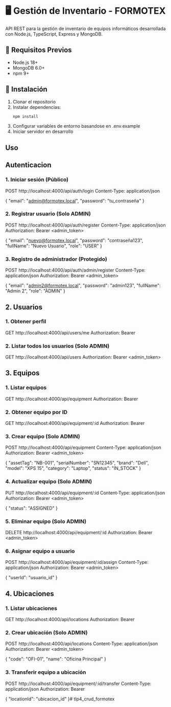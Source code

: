# 🖥️ Gestión de Inventario - FORMOTEX

API REST para la gestión de inventario de equipos informáticos desarrollada con Node.js, TypeScript, Express y MongoDB.

## 🚀 Requisitos Previos

- Node.js 18+
- MongoDB 6.0+
- npm 9+

## 🔧 Instalación

1. Clonar el repositorio
2. Instalar dependencias:
   ```bash
   npm install
   ```
3. Configurar variables de entorno basandose en .env.example
4. Iniciar servidor en desarrollo

## Uso

## Autenticacion

### 1. Iniciar sesión (Público)
POST http://localhost:4000/api/auth/login
Content-Type: application/json

{
  "email": "admin@formotex.local",
  "password": "tu_contraseña"
}

### 2. Registrar usuario (Solo ADMIN)
POST http://localhost:4000/api/auth/register
Content-Type: application/json
Authorization: Bearer <admin_token>

{
  "email": "nuevo@formotex.local",
  "password": "contraseña123",
  "fullName": "Nuevo Usuario",
  "role": "USER"
}

### 3. Registro de administrador (Protegido)
POST http://localhost:4000/api/auth/admin/register
Content-Type: application/json
Authorization: Bearer <admin_token>

{
  "email": "admin2@formotex.local",
  "password": "admin123",
  "fullName": "Admin 2",
  "role": "ADMIN"
}

## 2. Usuarios

### 1. Obtener perfil
GET http://localhost:4000/api/users/me
Authorization: Bearer <token>

### 2. Listar todos los usuarios (Solo ADMIN)
GET http://localhost:4000/api/users
Authorization: Bearer <admin_token>

## 3. Equipos

### 1. Listar equipos
GET http://localhost:4000/api/equipment
Authorization: Bearer <token>

### 2. Obtener equipo por ID
GET http://localhost:4000/api/equipment/:id
Authorization: Bearer <token>

### 3. Crear equipo (Solo ADMIN)
POST http://localhost:4000/api/equipment
Content-Type: application/json
Authorization: Bearer <admin_token>

{
  "assetTag": "NB-001",
  "serialNumber": "SN12345",
  "brand": "Dell",
  "model": "XPS 15",
  "category": "Laptop",
  "status": "IN_STOCK"
}

### 4. Actualizar equipo (Solo ADMIN)
PUT http://localhost:4000/api/equipment/:id
Content-Type: application/json
Authorization: Bearer <admin_token>

{
  "status": "ASSIGNED"
}

### 5. Eliminar equipo (Solo ADMIN)
DELETE http://localhost:4000/api/equipment/:id
Authorization: Bearer <admin_token>

### 6. Asignar equipo a usuario
POST http://localhost:4000/api/equipment/:id/assign
Content-Type: application/json
Authorization: Bearer <admin_token>

{
  "userId": "usuario_id"
}


## 4. Ubicaciones

### 1. Listar ubicaciones
GET http://localhost:4000/api/locations
Authorization: Bearer <token>

### 2. Crear ubicación (Solo ADMIN)
POST http://localhost:4000/api/locations
Content-Type: application/json
Authorization: Bearer <admin_token>

{
  "code": "OFI-01",
  "name": "Oficina Principal"
}

### 3. Transferir equipo a ubicación
POST http://localhost:4000/api/equipment/:id/transfer
Content-Type: application/json
Authorization: Bearer <token>

{
  "locationId": "ubicacion_id"
}# tlp4_crud_formotex

